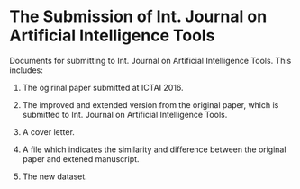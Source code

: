 # The Submission of Int. Journal on Artificial Intelligence Tools

Documents for submitting to Int. Journal on Artificial Intelligence Tools. This includes:

1. The ogirinal paper submitted at ICTAI 2016.

2. The improved and extended version from the original paper, which is submitted to Int. Journal on Artificial Intelligence Tools.

3. A cover letter.

4. A file which indicates the similarity and difference between the original paper and extened manuscript.

5. The new dataset.
